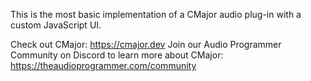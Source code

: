 This is the most basic implementation of a CMajor audio plug-in with a custom JavaScript UI.  

Check out CMajor: https://cmajor.dev
Join our Audio Programmer Community on Discord to learn more about CMajor: https://theaudioprogrammer.com/community
